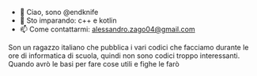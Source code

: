- 👋 Ciao, sono @endknife
- 🌱 Sto imparando: c++ e kotlin
- 📫 Come contattarmi: alessandro.zago04@gmail.com

Son un ragazzo italiano che pubblica i vari codici che facciamo durante le ore di informatica di scuola, quindi non sono codici troppo interessanti. Quando avrò le basi per fare cose utili e fighe le farò

